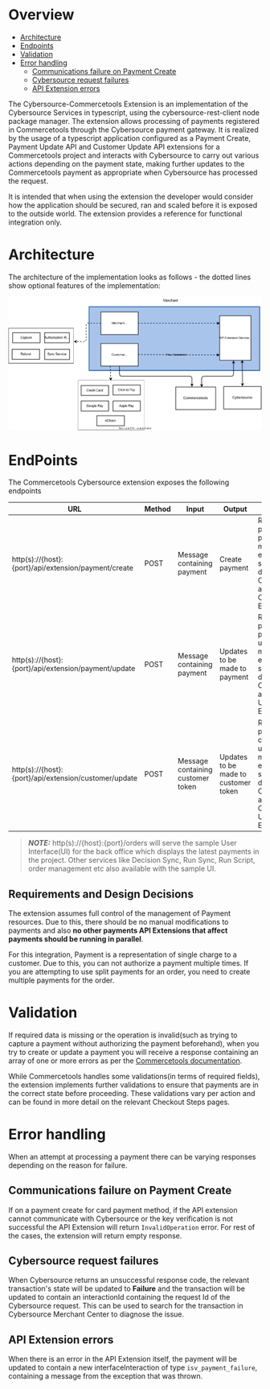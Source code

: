 # Overview

- [Architecture](#architecture)
- [Endpoints](#endpoints)
- [Validation](#validation)
- [Error handling](#error-handling)
  - [Communications failure on Payment Create](#communications-failure-on-payment-create)
  - [Cybersource request failures](#cybersource-request-failures)
  - [API Extension errors](#api-extension-errors)

The Cybersource-Commercetools Extension is an implementation of the Cybersource Services in typescript, using the cybersource-rest-client node package manager. The extension allows processing of payments registered in Commercetools through the Cybersource payment gateway. It is realized by the usage of a typescript application configured as a Payment Create, Payment Update API and Customer Update API extensions for a Commercetools project and interacts with Cybersource to carry out various actions depending on the payment state, making further updates to the Commercetools payment as appropriate when Cybersource has processed the request.

It is intended that when using the extension the developer would consider how the application should be secured, ran and scaled before it is exposed to the outside world. The extension provides a reference for functional integration only.

# Architecture

The architecture of the implementation looks as follows - the dotted lines show optional features of the implementation:

![High Level Architecture](images/High-Level-Architecture.svg)

# EndPoints

The Commercetools Cybersource extension exposes the following endpoints

| URL          | Method   | Input | Output | Description |
| ------------ | -------- | ----- | ------ | ----------- |
| http(s)://{host}:{port}/api/extension/payment/create | POST | Message containing payment | Create payment | Receives and processes payment create messages. This endpoint should be defined in Commercetools as the Payment Create API Extension |
| http(s)://{host}:{port}/api/extension/payment/update | POST | Message containing payment | Updates to be made to payment |  Receives and processes payment update messages. This endpoint should be defined in Commercetools as the Payment Update API Extension |
| http(s)://{host}:{port}/api/extension/customer/update | POST | Message containing customer token | Updates to be made to customer token | Receives and processes customer update messages. This endpoint should be defined in Commercetools as the Customer Update API Extension |

> **_NOTE:_** http(s)://{host}:{port}/orders will serve the sample User Interface(UI) for the back office which displays the latest payments in the project. Other services like Decision Sync, Run Sync, Run Script, order management etc also available with the sample UI. 

## Requirements and Design Decisions

The extension assumes full control of the management of Payment resources. Due to this, there should be no manual modifications to payments and also <b>no other payments API Extensions that affect payments should be running in parallel</b>.

For this integration, Payment is a representation of single charge to a customer. Due to this, you can not authorize a payment multiple times. If you are attempting to use split payments for an order, you need to create multiple payments for the order.

# Validation

If required data is missing or the operation is invalid(such as trying to capture a payment without authorizing the payment beforehand), when you try to create or update a payment you will receive a response containing an array of one or more errors as per the [Commercetools documentation](https://docs.commercetools.com/api/projects/api-extensions#error-cases).

While Commercetools handles some validations(in terms of required fields), the extension implements further validations to ensure that payments are in the correct state before proceeding. These validations vary per action and can be found in more detail on the relevant Checkout Steps pages.

# Error handling

When an attempt at processing a payment there can be varying responses depending on the reason for failure.

## Communications failure on Payment Create

If on a payment create for card payment method, if the API extension cannot communicate with Cybersource or the key verification is not successful the API Extension will return `InvalidOperation` error.
For rest of the cases, the extension will return empty response.

## Cybersource request failures

When Cybersource returns an unsuccessful response code, the relevant transaction's state will be updated to **Failure** and the transaction will be updated to contain an interactionId containing the request Id of the Cybersource request. This can be used to search for the transaction in Cybersource Merchant Center to diagnose the issue.

## API Extension errors

When there is an error in the API Extension itself, the payment will be updated to contain a new interfaceInteraction of type `isv_payment_failure`, containing a message from the exception that was thrown.